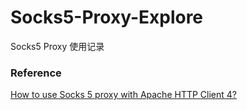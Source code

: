 # Socks5-Proxy-Explore

Socks5 Proxy 使用记录

### Reference

[How to use Socks 5 proxy with Apache HTTP Client 4?](https://stackoverflow.com/questions/22937983/how-to-use-socks-5-proxy-with-apache-http-client-4)
